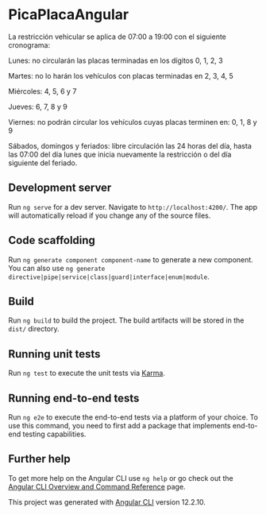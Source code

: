 # PicaPlacaAngular

La restricción vehicular se aplica de 07:00 a 19:00 con el siguiente cronograma:

Lunes: no circularán las placas terminadas en los dígitos 0, 1, 2, 3

Martes: no lo harán los vehículos con placas terminadas en 2, 3, 4, 5

Miércoles: 4, 5, 6 y 7

Jueves: 6, 7, 8 y 9

Viernes: no podrán circular los vehículos cuyas placas terminen en: 0, 1, 8 y 9

Sábados, domingos y feriados: libre circulación las 24 horas del día, hasta las 07:00 del día lunes que inicia nuevamente la restricción o del día siguiente del feriado.

## Development server

Run `ng serve` for a dev server. Navigate to `http://localhost:4200/`. The app will automatically reload if you change any of the source files.

## Code scaffolding

Run `ng generate component component-name` to generate a new component. You can also use `ng generate directive|pipe|service|class|guard|interface|enum|module`.

## Build

Run `ng build` to build the project. The build artifacts will be stored in the `dist/` directory.

## Running unit tests

Run `ng test` to execute the unit tests via [Karma](https://karma-runner.github.io).

## Running end-to-end tests

Run `ng e2e` to execute the end-to-end tests via a platform of your choice. To use this command, you need to first add a package that implements end-to-end testing capabilities.

## Further help

To get more help on the Angular CLI use `ng help` or go check out the [Angular CLI Overview and Command Reference](https://angular.io/cli) page.


This project was generated with [Angular CLI](https://github.com/angular/angular-cli) version 12.2.10.